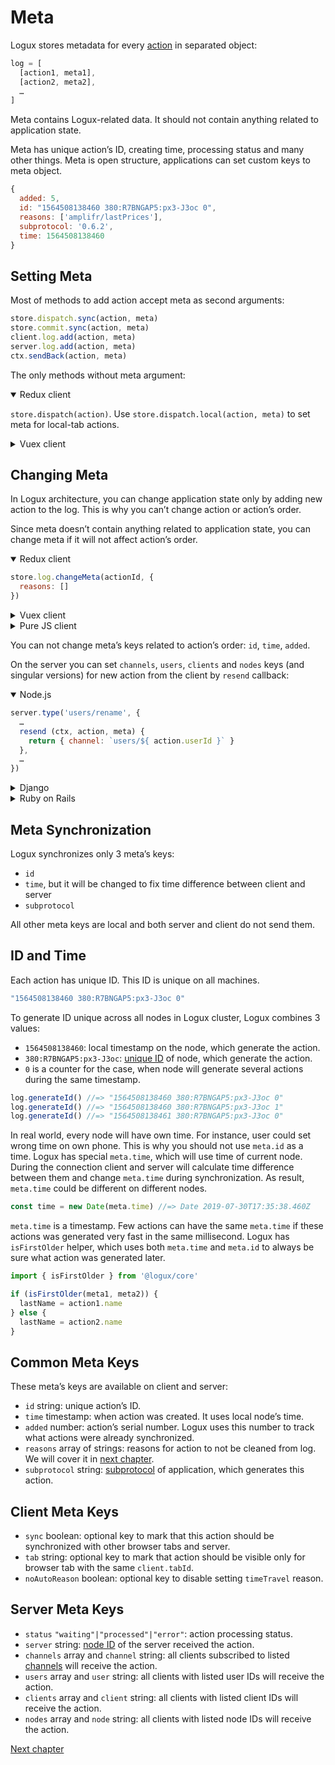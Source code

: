 # Meta

Logux stores metadata for every [action] in separated object:

```js
log = [
  [action1, meta1],
  [action2, meta2],
  …
]
```

Meta contains Logux-related data. It should not contain anything related to application state.

Meta has unique action’s ID, creating time, processing status and many other things. Meta is open structure, applications can set custom keys to meta object.

```js
{
  added: 5,
  id: "1564508138460 380:R7BNGAP5:px3-J3oc 0",
  reasons: ['amplifr/lastPrices'],  ​
  subprotocol: '0.6.2',
  time: 1564508138460
}
```

[action]: ./action.md


## Setting Meta

Most of methods to add action accept meta as second arguments:

```js
store.dispatch.sync(action, meta)
store.commit.sync(action, meta)
client.log.add(action, meta)
server.log.add(action, meta)
ctx.sendBack(action, meta)
```

The only methods without meta argument:

<details open><summary>Redux client</summary>

`store.dispatch(action)`. Use `store.dispatch.local(action, meta)` to set meta for local-tab actions.

</details>
<details><summary>Vuex client</summary>

`store.commit(action)`. Use `store.commit.local(action, meta)` to set meta for local-tab actions.

</details>


## Changing Meta

In Logux architecture, you can change application state only by adding new action to the log. This is why you can’t change action or action’s order.

Since meta doesn’t contain anything related to application state, you can change meta if it will not affect action’s order.

<details open><summary>Redux client</summary>

```js
store.log.changeMeta(actionId, {
  reasons: []
})
```

</details>
<details><summary>Vuex client</summary>

```js
store.log.changeMeta(actionId, {
  reasons: []
})
```

</details>
<details><summary>Pure JS client</summary>

```js
client.log.changeMeta(actionId, {
  reasons: []
})
```

</details>

You can not change meta’s keys related to action’s order: `id`, `time`, `added`.

On the server you can set `channels`, `users`, `clients` and `nodes` keys (and singular versions) for new action from the client by `resend` callback:

<details open><summary>Node.js</summary>

```js
server.type('users/rename', {
  …
  resend (ctx, action, meta) {
    return { channel: `users/${ action.userId }` }
  },
  …
})
```

</details>
<details><summary>Django</summary>

```python
class RenameUserAction(ActionCommand):
    action_type = 'user/rename'

    def resend(self, action: Action, meta: Optional[Meta]) -> Dict:
        return {'channels': [f'users/{action["user"]}']}
```

</details>
<details><summary>Ruby on Rails</summary>

*Under construction. Until `resend` will be implemented in the gem.*

</details>


## Meta Synchronization

Logux synchronizes only 3 meta’s keys:

* `id`
* `time`, but it will be changed to fix time difference between client and server
* `subprotocol`

All other meta keys are local and both server and client do not send them.


## ID and Time

Each action has unique ID. This ID is unique on all machines.

```js
"1564508138460 380:R7BNGAP5:px3-J3oc 0"
```

To generate ID unique across all nodes in Logux cluster, Logux combines 3 values:

* `1564508138460`: local timestamp on the node, which generate the action.
* `380:R7BNGAP5:px3-J3oc`: [unique ID] of node, which generate the action.
* `0` is a counter for the case, when node will generate several actions during the same timestamp.

```js
log.generateId() //=> "1564508138460 380:R7BNGAP5:px3-J3oc 0"
log.generateId() //=> "1564508138460 380:R7BNGAP5:px3-J3oc 1"
log.generateId() //=> "1564508138461 380:R7BNGAP5:px3-J3oc 0"
```

In real world, every node will have own time. For instance, user could set wrong time on own phone. This is why you should not use `meta.id` as a time. Logux has special `meta.time`, which will use time of current node. During the connection client and server will calculate time difference between them and change `meta.time` during synchronization. As result, `meta.time` could be different on different nodes.

```js
const time = new Date(meta.time) //=> Date 2019-07-30T17:35:38.460Z
```

`meta.time` is a timestamp. Few actions can have the same `meta.time` if these actions was generated very fast in the same millisecond. Logux has `isFirstOlder` helper, which uses both `meta.time` and `meta.id` to always be sure what action was generated later.

```js
import { isFirstOlder } from '@logux/core'

if (isFirstOlder(meta1, meta2)) {
  lastName = action1.name
} else {
  lastName = action2.name
}
```

[unique ID]: ./node.md#node-id


## Common Meta Keys

These meta’s keys are available on client and server:

* `id` string: unique action’s ID.
* `time` timestamp: when action was created. It uses local node’s time.
* `added` number: action’s serial number. Logux uses this number to track what actions were already synchronized.
* `reasons` array of strings: reasons for action to not be cleaned from log. We will cover it in [next chapter].
* `subprotocol` string: [subprotocol] of application, which generates this action.

[next chapter]: ./reason.md
[subprotocol]: ./subprotocol.md


## Client Meta Keys

* `sync` boolean: optional key to mark that this action should be synchronized with other browser tabs and server.
* `tab` string: optional key to mark that action should be visible only for browser tab with the same `client.tabId`.
* `noAutoReason` boolean: optional key to disable setting `timeTravel` reason.


## Server Meta Keys

* `status` `"waiting"|"processed"|"error"`: action processing status.
* `server` string: [node ID] of the server received the action.
* `channels` array and `channel` string: all clients subscribed to listed [channels] will receive the action.
* `users` array and `user` string: all clients with listed user IDs will receive the action.
* `clients` array and `client` string: all clients with listed client IDs will receive the action.
* `nodes` array and `node` string: all clients with listed node IDs will receive the action.

[channels]: ./subscription.md
[node ID]: ./node.md#node-id

[Next chapter](./state.md)
